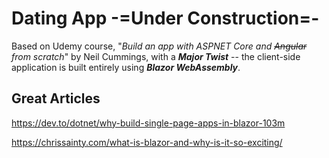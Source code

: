 # Dating App -=Under Construction=-
Based on Udemy course, "*Build an app with ASPNET Core and ~~Angular~~ from scratch*" by Neil Cummings, with a ***Major Twist*** --  the client-side application is built entirely using ***Blazor WebAssembly***.

## Great Articles
https://dev.to/dotnet/why-build-single-page-apps-in-blazor-103m

https://chrissainty.com/what-is-blazor-and-why-is-it-so-exciting/
